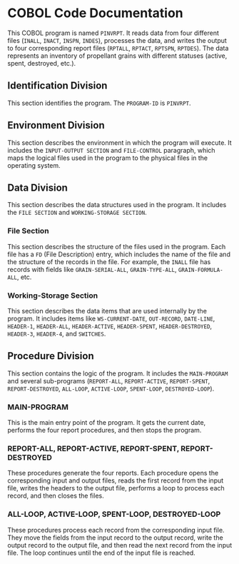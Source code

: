 # COBOL Code Documentation

This COBOL program is named `PINVRPT`. It reads data from four different files (`INALL`, `INACT`, `INSPN`, `INDES`), processes the data, and writes the output to four corresponding report files (`RPTALL`, `RPTACT`, `RPTSPN`, `RPTDES`). The data represents an inventory of propellant grains with different statuses (active, spent, destroyed, etc.).

## Identification Division

This section identifies the program. The `PROGRAM-ID` is `PINVRPT`.

## Environment Division

This section describes the environment in which the program will execute. It includes the `INPUT-OUTPUT SECTION` and `FILE-CONTROL` paragraph, which maps the logical files used in the program to the physical files in the operating system.

## Data Division

This section describes the data structures used in the program. It includes the `FILE SECTION` and `WORKING-STORAGE SECTION`.

### File Section

This section describes the structure of the files used in the program. Each file has a `FD` (File Description) entry, which includes the name of the file and the structure of the records in the file. For example, the `INALL` file has records with fields like `GRAIN-SERIAL-ALL`, `GRAIN-TYPE-ALL`, `GRAIN-FORMULA-ALL`, etc.

### Working-Storage Section

This section describes the data items that are used internally by the program. It includes items like `WS-CURRENT-DATE`, `OUT-RECORD`, `DATE-LINE`, `HEADER-1`, `HEADER-ALL`, `HEADER-ACTIVE`, `HEADER-SPENT`, `HEADER-DESTROYED`, `HEADER-3`, `HEADER-4`, and `SWITCHES`.

## Procedure Division

This section contains the logic of the program. It includes the `MAIN-PROGRAM` and several sub-programs (`REPORT-ALL`, `REPORT-ACTIVE`, `REPORT-SPENT`, `REPORT-DESTROYED`, `ALL-LOOP`, `ACTIVE-LOOP`, `SPENT-LOOP`, `DESTROYED-LOOP`).

### MAIN-PROGRAM

This is the main entry point of the program. It gets the current date, performs the four report procedures, and then stops the program.

### REPORT-ALL, REPORT-ACTIVE, REPORT-SPENT, REPORT-DESTROYED

These procedures generate the four reports. Each procedure opens the corresponding input and output files, reads the first record from the input file, writes the headers to the output file, performs a loop to process each record, and then closes the files.

### ALL-LOOP, ACTIVE-LOOP, SPENT-LOOP, DESTROYED-LOOP

These procedures process each record from the corresponding input file. They move the fields from the input record to the output record, write the output record to the output file, and then read the next record from the input file. The loop continues until the end of the input file is reached.